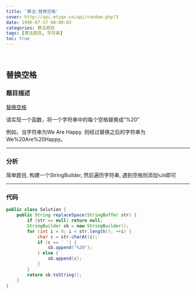 ```yaml
---
title: '算法:替换空格'
cover: http://api.mtyqx.cn/api/random.php?3
date: 1996-07-27 00:00:03
categories: 算法题目
tags: [算法题目, 字符串]
toc: true
---
```


<br/>

<!--more-->

## 替换空格

### 题目描述

[替换空格](https://www.nowcoder.com/practice/4060ac7e3e404ad1a894ef3e17650423?tpId=13&tqId=11155&tPage=1&rp=1&ru=%2Fta%2Fcoding-interviews&qru=%2Fta%2Fcoding-interviews%2Fquestion-ranking)

请实现一个函数，将一个字符串中的每个空格替换成“%20”

例如，当字符串为We Are Happy. 则经过替换之后的字符串为We%20Are%20Happy。

****

### 分析

简单题目, 构建一个StringBuilder, 然后遍历字符串, 遇到空格则添加`%20`即可

****

### 代码

```java
public class Solution {
    public String replaceSpace(StringBuffer str) {
        if (str == null) return null;
        StringBuilder sb = new StringBuilder();
        for (int i = 0; i < str.length(); ++i) {
            char c = str.charAt(i);
            if (c == ' ') {
                sb.append("%20");
            } else {
                sb.append(c);
            }
        }
        return sb.toString();
    }
}
```

